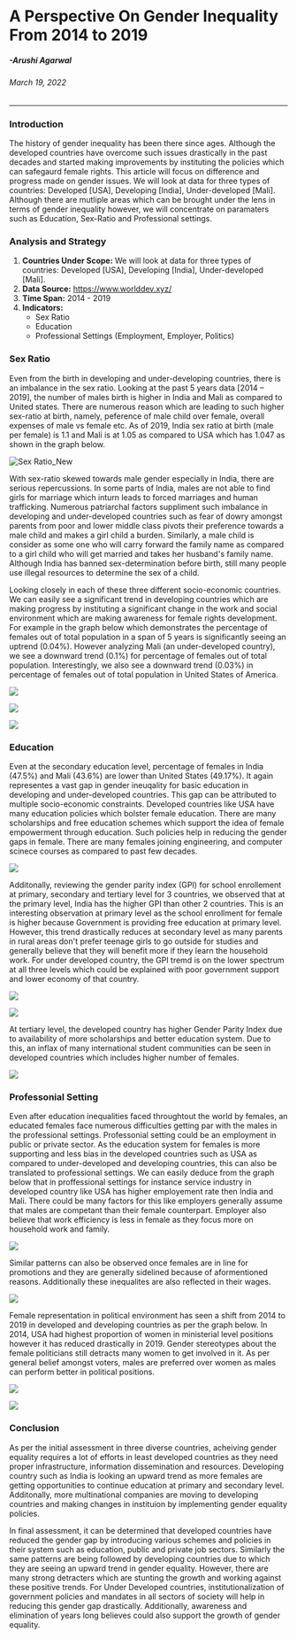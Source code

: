 # **A Perspective On Gender Inequality From 2014 to 2019**

##### -Arushi Agarwal
###### March 19, 2022
---

### **Introduction**
The history of gender inequality has been there since ages. Although the developed countries have overcome such issues drastically in the past decades and started making improvements by instituting the policies which can safegaurd female rights. This article will focus on difference and progress made on gender issues. We will look at data for three types of countries: Developed [USA], Developing [India], Under-developed [Mali]. Although there are mutliple areas which can be brought under the lens in terms of gender inequality however, we will concentrate on paramaters such as Education, Sex-Ratio and Professional settings. 

### **Analysis and Strategy**
1. **Countries Under Scope:** We will look at data for three types of countries: Developed [USA], Developing [India], Under-developed [Mali].
2. **Data Source:** https://www.worlddev.xyz/
3. **Time Span:** 2014 - 2019
4. **Indicators:**
    - Sex Ratio
    - Education
    - Professional Settings (Employment, Employer, Politics)

### **Sex Ratio**

Even from the birth in developing and under-developing countries, there is an imbalance in the sex ratio. Looking at the past 5 years data [2014 – 2019], the number of males birth is higher in India and Mali as compared to United states. There are numerous reason which are leading to such higher sex-ratio at birth, namely, peference of male child over female, overall expenses of male vs female etc. As of 2019, India sex ratio at birth (male per female) is 1.1 and Mali is at 1.05 as compared to USA which has 1.047 as shown in the graph below.


![Sex Ratio_New](Sex_Ratio_New.png)



With sex-ratio skewed towards male gender especially in India, there are serious repercussions. In some parts of India, males are not able to find girls for marriage which inturn leads to forced marriages and human trafficking. Numerous patriarchal factors suppliment such imbalance in developing and under-developed countries such as fear of dowry amongst parents from poor and lower middle class pivots their preference towards a male child and makes a girl child a burden. Similarly, a male child is consider as some one who will carry forward the family name as compared to a girl child who will get married and takes her husband's family name. Although India has banned sex-determination before birth, still many people use illegal resources to determine the sex of a child.


Looking closely in each of these three different socio-economic countries. We can easily see a significant trend in developing countries which are making progress by instituting a significant change in the work and social environment which are making awareness for female rights development. For example in the graph below which demonstrates the percentage of females out of total population in a span of 5 years is significantly seeing an uptrend (0.04%). However analyzing Mali (an under-developed country), we see a downward trend (0.1%) for percentage of females out of total population. Interestingly, we also see a downward trend (0.03%) in percentage of females out of total population in United States of America.


![](Female_percentage_US.png)

![](Female_percentage_India.png)

![](Female_percentage_Mali.png)



### **Education**


Even at the secondary education level, percentage of females in India (47.5%) and Mali (43.6%) are lower than United States (49.17%). It again representes a vast gap in gender ineuqality for basic education in developing and under-developed countries. This gap can be attributed to multiple socio-economic constraints. Developed countries like USA have many education policies which bolster female education. There are many scholarships and free education schemes which support the idea of female empowerment through education. Such policies help in reducing the gender gaps in female. There are many females joining engineering, and computer scinece courses as compared to past few decades.


![](Education.png)


Additonally, reviewing the gender parity index (GPI) for school enrollement at primary, secondary and tertiary level for 3 countries, we observed that at the primary level, India has the higher GPI than other 2 countries. This is an interesting observation at primary level as the school enrollment for female is higher because Government is providing free education at primary level. However, this trend drastically reduces at secondary level as many parents in rural areas don't prefer teenage girls to go outside for studies and generally believe that they will benefit more if they learn the household work. For under developed country, the GPI tremd is on the lower spectrum at all three levels which could be explained with poor government support and lower economy of that country.


![](School_Enrollment_Primary.png)

![](School_Enrollment_Secondary.png)


At tertiary level, the developed country has higher Gender Parity Index due to availability of more scholarships and better education system. Due to this, an inflax of many international student communities can be seen in developed countries which includes higher number of females.


![](School_Enrollment_Tertiary.png)


### **Professonial Setting**

Even after education inequalities faced throughtout the world by females, an educated females face numerous difficulties getting par with the males in the professional settings. Professonial setting could be an employment in public or private sector. As the education system for females is more supporting and less bias in the developed countries such as USA as compared to under-developed and developing countries, this can also be translated to professional settings. We can easily deduce from the graph below that in proffessional settings for instance service industry in developed country like USA has higher employement rate then India and Mali. There could be many factors for this like employers generally assume that males are competant than their female counterpart. Employer also believe that work efficiency is less in female as they focus more on household work and family. 


![](Employment_in_Services.png)


Similar patterns can also be observed once females are in line for promotions and they are generally sidelined because of aformentioned reasons. Additionally these inequalites are also reflected in their wages.


![](Employers.png)


Female representation in political environment has seen a shift from 2014 to 2019 in developed and developing countries as per the graph below. In 2014, USA had highest proportion of women in ministerial level positions however it has reduced drastically in 2019. Gender stereotypes about the female politicians still detracts many women to get involved in it. As per general belief amongst voters, males are preferred over women as males can perform better in political positions. 


![](Ministerial_Position_2014.png)

![](Ministerial_Position_2019.png)


### **Conclusion**

As per the initial assessment in three diverse countries, acheiving gender equality requires a lot of efforts in least developed countries as they need proper infrastructure, information dissemination and resources. Developing country such as India is looking an upward trend as more females are getting opportunities to continue education at primary and secondary level. Additonally, more multinational companies are moving to developing countries and making changes in instituion by implementing gender equality policies.

In final assessment, it can be determined that developed countries have reduced the gender gap by introducing various schemes and policies in their system such as education, public and private job sectors. Similarly the same patterns are being followed by developing countries due to which they are seeing an upward trend in gender equality. However, there are many strong detracters which are stunting the growth and working against these positive trends. For Under Developed countries, institutionalization of government policies and mandates in all sectors of society will help in reducing this gender gap drastically. Additionally, awareness and elimination of years long believes could also support the growth of gender equality.
